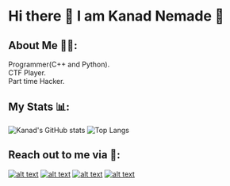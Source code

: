 # Hi there 👋 I am Kanad Nemade 🤖  

## About Me 👨‍💻:
Programmer(C++ and Python).  
CTF Player.  
Part time Hacker.  
## My Stats 📊:  
![Kanad's GitHub stats](https://github-readme-stats.vercel.app/api?username=Arduino3128&show_icons=true&theme=merko)
![Top Langs](https://github-readme-stats.vercel.app/api/top-langs/?username=Arduino3128&hide=&layout=compact&theme=merko)  

## Reach out to me via 👋:  
[![alt text][4.1]][4]
[![alt text][1.1]][1]
[![alt text][2.1]][2]
[![alt text][3.1]][3]

[1.1]: https://img.icons8.com/fluent/30/000000/linkedin.png
[2.1]: https://img.icons8.com/fluent/30/000000/github.png
[3.1]: https://img.icons8.com/fluent/30/000000/gmail-new.png
[4.1]: https://img.icons8.com/fluent/30/000000/domain.png

[1]: https://www.linkedin.com/in/kanadnemade  
[2]: https://github.com/Arduino3128  
[3]: mailto:kanadnemade88@gmail.com  
[4]: https://arduino3128.github.io       

<!--
**Arduino3128/Arduino3128** is a ✨ _special_ ✨ repository because its `README.md` (this file) appears on your GitHub profile.

Here are some ideas to get you started:

- 🔭 I’m currently working on ...
- 🌱 I’m currently learning ...
- 👯 I’m looking to collaborate on ...
- 🤔 I’m looking for help with ...
- 💬 Ask me about ...
- 📫 How to reach me: ...
- 😄 Pronouns: ...
- ⚡ Fun fact: ...
-->
